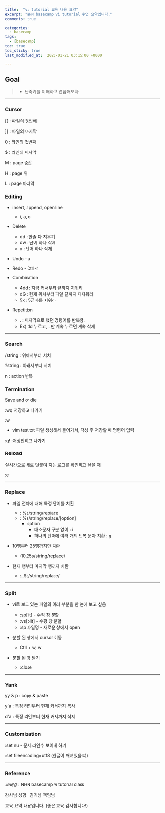 ```yaml
---
title:  "vi tutorial 교육 내용 요약"
excerpt: "NHN basecamp vi tutorial 수업 요약입니다."
comments: true

categories:
  - basecamp
tags: 
  - [basecamp]
toc: true
toc_sticky: true
last_modified_at:  2021-01-21 03:15:00 +0000

---
```


## Goal

> - 단축키를 이해하고 연습해보자 

---

### Cursor

[[ : 파일의 첫번째

]] : 파일의 마지막

0 : 라인의 첫번째

$ : 라인의 마지막

M : page 중간

H : page 위

L : page 마지막

### Editing

- insert, append, open line
  - i, a, o

- Delete
  - dd : 한줄 다 지우기
  - dw : 단어 하나 삭제 
  - x : 단어 하나 삭제

- Undo - u 

- Redo - Ctrl-r

- Combination
  - 4dd : 지금 커서부터 끝까지 지워라 
  - dG : 현재 위치부터 파일 끝까지 다지워라 
  - 5x : 5글자를 지워라 

- Repetition
  - . : 마지막으로 했던 명령어를 반복함. 
  - Ex) dd 누르고, . 만 계속 누르면 계속 삭제 

---

### Search

/string : 위에서부터 서치

?string : 아래서부터 서치 

n : action 반복 



### Termination 

Save and or die

:wq 저장하고 나가기

:w <filename>

- vim test.txt 파일 생성해서 들어가서, 작성 후 저장할 때 명령어 입력

:q!  :저장안하고 나가기



### Reload

실시간으로 새로 덧붙여 지는 로그를 확인하고 싶을 때

:e 

---

### Replace

- 파일 전체에 대해 특정 단어를 치환
  - : %s/string/replace
  - : %s/string/replace/[option]
    - option
      - 대소문자 구분 없이 : i
      - 하나의 단어에 여러 개의 반복 문자 치환 : g

- 10행부터 25행까지만 치환
  - :10,25s/string/replace/
- 현재 행부터 마지막 행까지 치환
  - :.,$s/string/replace/

---

### Split

- vi로 보고 있는 파일의 여러 부분을 한 눈에 보고 싶음
  - :sp[lit] - 수직 창 분할
  - :vs[plit] - 수평 창 분할
  - :sp 파일명 - 새로운 창에서 open

- 분할 된 창에서 cursor 이동
  - Ctrl + w, w
- 분할 된 창 닫기
  - :close

---

### Yank

yy & p : copy & paste



y'a :  특정 라인부터 현재 커서까지 복사

d'a : 특정 라인부터 현재 커서까지 삭제



---

### Customization

:set nu - 문서 라인수 보이게 하기 

:set fileencoding=utf8 (한글이 깨져있을 떄)

---

### Reference

교육명 : NHN basecamp vi tutorial class

강사님 성함 : 김기남 책임님

교육 요약 내용입니다. (좋은 교육 감사합니다!)